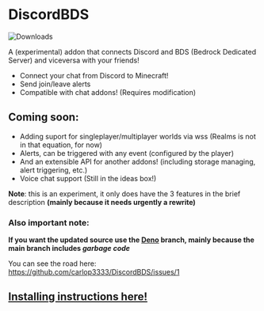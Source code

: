 # DiscordBDS

![Downloads](https://img.shields.io/github/downloads/carlop3333/DiscordBDS/total?style=social&logo=deno)

A (experimental) addon that connects Discord and BDS (Bedrock Dedicated Server) and viceversa with your friends!

- Connect your chat from Discord to Minecraft!
- Send join/leave alerts
- Compatible with chat addons! (Requires modification)

## Coming soon:

- Adding suport for singleplayer/multiplayer worlds via wss (Realms is not in that equation, for now)
- Alerts, can be triggered with any event (configured by the player)
- And an extensible API for another addons! (including storage managing, alert triggering, etc.)
- Voice chat support (Still in the ideas box!)

**Note**: this is an experiment, it only does have the 3 features in the brief description **(mainly because it needs urgently a rewrite)**

### Also important note:
**If you want the updated source use the [Deno](https://github.com/carlop3333/DiscordBDS/tree/deno) branch, mainly because the main branch includes _garbage code_**

You can see the road here: https://github.com/carlop3333/DiscordBDS/issues/1

## [Installing instructions here!](https://github.com/carlop3333/DiscordBDS/wiki/Installing)


